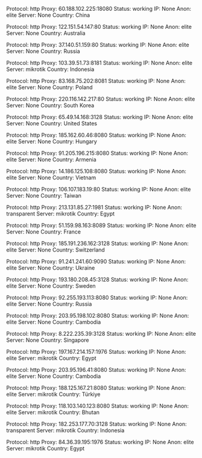 Protocol: http
Proxy: 60.188.102.225:18080
Status: working
IP: None
Anon: elite
Server: None
Country: China

Protocol: http
Proxy: 122.151.54.147:80
Status: working
IP: None
Anon: elite
Server: None
Country: Australia

Protocol: http
Proxy: 37.140.51.159:80
Status: working
IP: None
Anon: elite
Server: None
Country: Russia

Protocol: http
Proxy: 103.39.51.73:8181
Status: working
IP: None
Anon: elite
Server: mikrotik
Country: Indonesia

Protocol: http
Proxy: 83.168.75.202:8081
Status: working
IP: None
Anon: elite
Server: None
Country: Poland

Protocol: http
Proxy: 220.116.142.217:80
Status: working
IP: None
Anon: elite
Server: None
Country: South Korea

Protocol: http
Proxy: 65.49.14.168:3128
Status: working
IP: None
Anon: elite
Server: None
Country: United States

Protocol: http
Proxy: 185.162.60.46:8080
Status: working
IP: None
Anon: elite
Server: None
Country: Hungary

Protocol: http
Proxy: 91.205.196.215:8080
Status: working
IP: None
Anon: elite
Server: None
Country: Armenia

Protocol: http
Proxy: 14.186.125.108:8080
Status: working
IP: None
Anon: elite
Server: None
Country: Vietnam

Protocol: http
Proxy: 106.107.183.19:80
Status: working
IP: None
Anon: elite
Server: None
Country: Taiwan

Protocol: http
Proxy: 213.131.85.27:1981
Status: working
IP: None
Anon: transparent
Server: mikrotik
Country: Egypt

Protocol: http
Proxy: 51.159.98.163:8089
Status: working
IP: None
Anon: elite
Server: None
Country: France

Protocol: http
Proxy: 185.191.236.162:3128
Status: working
IP: None
Anon: elite
Server: None
Country: Switzerland

Protocol: http
Proxy: 91.241.241.60:9090
Status: working
IP: None
Anon: elite
Server: None
Country: Ukraine

Protocol: http
Proxy: 193.180.208.45:3128
Status: working
IP: None
Anon: elite
Server: None
Country: Sweden

Protocol: http
Proxy: 92.255.193.113:8080
Status: working
IP: None
Anon: elite
Server: None
Country: Russia

Protocol: http
Proxy: 203.95.198.102:8080
Status: working
IP: None
Anon: elite
Server: None
Country: Cambodia

Protocol: http
Proxy: 8.222.235.39:3128
Status: working
IP: None
Anon: elite
Server: None
Country: Singapore

Protocol: http
Proxy: 197.167.214.157:1976
Status: working
IP: None
Anon: elite
Server: mikrotik
Country: Egypt

Protocol: http
Proxy: 203.95.196.41:8080
Status: working
IP: None
Anon: elite
Server: None
Country: Cambodia

Protocol: http
Proxy: 188.125.167.21:8080
Status: working
IP: None
Anon: elite
Server: mikrotik
Country: Türkiye

Protocol: http
Proxy: 118.103.140.123:8080
Status: working
IP: None
Anon: elite
Server: mikrotik
Country: Bhutan

Protocol: http
Proxy: 182.253.177.70:3128
Status: working
IP: None
Anon: transparent
Server: mikrotik
Country: Indonesia

Protocol: http
Proxy: 84.36.39.195:1976
Status: working
IP: None
Anon: elite
Server: mikrotik
Country: Egypt


